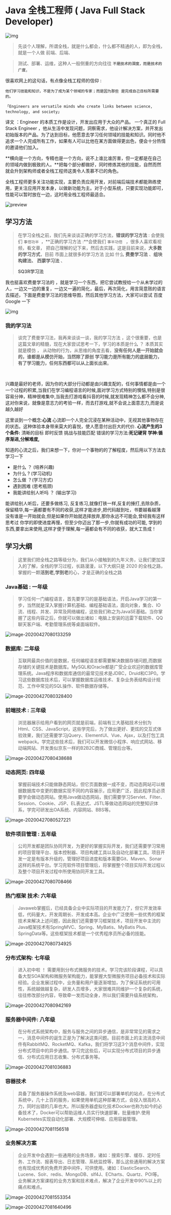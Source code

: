#  Java 全栈工程师  ( Java Full Stack Developer)

![img](https://bkimg.cdn.bcebos.com/pic/ac345982b2b7d0a26429cf32c1ef76094a369ab9?x-bce-process=image/resize,m_lfit,w_268,limit_1/format,f_jpg)

> 先谈个人理解，所谓全栈，就是什么都会，什么都不精通的人，即为全栈，就是一个人做 前端、后端、

> 测试、部署、运维，这种人一般侧重的方向往往 **`不是技术的深度，而是技术的广度`**，

很喜欢网上的这句话，有点像全栈工程师的信仰 :

`他们学习技能和知识，不是为了成为某个领域的专家；而是因为那些 是完成自己目标所需要的。`

`「Engineers are versatile minds who create links between science, technology, and society」`

译文 ：Engineer 的本质工作是设计，开发出应用于大众的产品。
一个真正的 Full Stack Engineer ，他从生活中发现问题，洞察需求，他设计解决方案，并开发出初始版本的产品。为了达到目标，他愿意去学习任何领域的技能和知识。同时他不追求一个人完成所有工作，如果有人可以比他在某方面做得更出色，便会十分热情的邀请他们加入。

**横向是一个方向，专精也是一个方向，说不上谁比谁厉害，但一定都是在自己的领域内做到极致的人。**把每个部分都做好，同时修炼其他的技能，自然而然就会升到架构师或者全栈工程师这类令人羡慕不已的角色。

全栈工程师更多关注功能实现，主要负责应用开发，对前端后端技术都能熟练使用，更关注应用开发本身，以做新功能为主。对于小型系统，只要实现功能即可，性能可以暂时放在一边，这时用全栈工程师最适合。

![preview](F:\Full-Stack-learning\img\v2-18951dc0ae9d6f57629b25e06bc2ae9b_r.jpg)


## 学习方法

> 在学习全栈之前，我们先来谈谈正确的学习方法，**错误的学习方法** : 会使我们 `事倍功半 `，**正确的学习方法 :**会使我们	`事半功倍 `  ，很多人喜欢看视频，看文章， 把自己理解的记下来，然后去实践，这是目前来说，**大多数的学习方式**，目前 市面上就很多的学习方法 比如 什么 **费曼学习法**  、**组块构建法、** **西蒙学习法** 、
>
> **SQ3R学习法**



我也挺喜欢费曼学习法的 ，就是学习一个东西，把它尝试教授给一个从未学过的人，一边又一边的重复，一边又一遍的简化，最后，再次简化，用言简意赅的语言去描述，下面是费曼学习法的思维导图，然后其他学习方法，大家可以尝试 百度 Google 一下

![img](F:\Full-Stack-learning\img\v2-ed405dabed2f68bb7e2872f6cfc2faaa_720w.jpg)





### 我的学习法 

> 谈完了费曼学习法，我再来谈谈一谈，我的学习方法 ，这个很重要，也是这篇文章的精髓，现在大家尝试思考一下，学习的本质是什么 ？  本质其实就是模仿 ， 从动物的行为，从思维的角度去看，**没有任何人是一开始就会的，谁都是从模仿开始，当然除了原创**  **学习能力是所有能力的底层能力，有了学习能力，任何东西都可以从上面长出来**。

​	

兴趣是最好的老师，因为你的大部分行动都是由兴趣支配的，任何事情都是由一个一个过程的积累,当我们在学习编程语言的时候,面对学习方式特别的懊恼,特别是很容易分神，精神很难集中,当我去打游戏看抖音的时候,就发现精神怎么都不会分神,这对你来说，就像是意志力的考验一样，而去打游戏,就不会说上面意志力,而是说越久越好

这里谈到一个概念:**心流**  心流即一个人完全沉浸在某种活动中，无视其他事物存在的状态。这种体验本身带来莫大的喜悦，使人愿意付出巨大的代价. **心流产生的3个条件:** 清晰的目标 即时反馈 挑战与技能匹配  错误的学习方法:**死记硬背 学神:循序渐进,分解难度,**





知道的心流之后，我们来想一下，你对一个事物的的了解程度，然后用以下方法去学习一下

+ 是什么 ？  (培养兴趣)
+ 为什么 ?   (学习动机)
+ 怎么做 ？(学习方式)
+ 遇到困难 (思考瓶颈)
+ 我能讲给别人听吗 ？ (输出学习)



能讲给别人听后，还要多做练习, 反复练习,就像打铁一样,反复的捶打,去除杂质，保留精华,每一遍都要有不同的收获,这样才能进步,把代码敲到吐，书要越看越薄 没有谁是一开始就会,但是如果你开始就选择放弃,那你永远不可能会,曾经我有这样思考过 你学的即使进度再慢，但至少你迈出了那一步,你就有成功的可能, 学到的东西,要拿出来使用,这样才便于理解,每一遍都会有不同的收获，就大工告成！



## 学习大纲 

> 这里我们把全栈之路等级分为，我们从小接触到的九年义务，让我们更加深入的了解，全栈的学习过程，长路漫漫，以下大纲只是 2020 的全栈之路，掌握的一颗**活到老,学到老**的心，才是正确的全栈之路





### Java基础 : 一年级

> 学习任何一门编程语言，首先要学习的是基础语法，开启Java学习的第一步，当然就是深入掌握计算机基础、编程基础语法，面向对象，集合、IO流、线程、并发、异常及网络编程，这些我们称之为JavaSE基础。当你掌握了这些内容之后，你就可以做出诸如：电脑上安装的迅雷下载软件、QQ聊天客户端、考勤管理系统等桌面端软件。



![image-20200427080133259](F:\Full-Stack-learning\img\image-20200427080133259.png)



### 数据库: 二年级 

> 互联网最具价值的是数据，任何编程语言都需要解决数据存储问题,而数据存储的关键技术是数据库。MySQL和Oracle都是广受企业欢迎的数据库管理系统。Java程序和数据库通信的最常见技术是JDBC，Druid和C3P0。学习这些数据库技术后，可以掌握数据库运维技术、复杂业务表结构设计规范、工作中常见的SQL操作、软件数据存储等。



![image-20200427080328400](F:\Full-Stack-learning\img\image-20200427080328400.png)





### 前端技术 : 三年级

> 浏览器展示给用户看到的网页就是前端，前端有三大基础技术分别为Html、CSS、JavaScript，这些学完后，为了做出更好、更炫的交互式体验效果，我们还需要学习jQuery、ElementUI、Vue、Ajax，以及打包工具webpack。学完这些技术后，我们可以开发微信小程序、响应式网站、移动端网站、开发类似京东一样的B2B2C商城、管理后台等。



![image-20200427080438688](F:\Full-Stack-learning\img\image-20200427080438688.png)





### 动态网页: 四年级

> 掌握前端技术只能做静态网站，但它页面数据一成不变，而动态网站可以根据数据库中变更的数据实现不同的内容展示，应用更广泛，因此程序员必须要学会做动态网站。使用Java做动态网站，我们需要学习Servlet、Filter、Session、Cookie、JSP、EL表达式、JSTL等做动态网站的完整知识体系，学完可研发出OA系统、内容网站、BBS等。

![image-20200427080527221](F:\Full-Stack-learning\img\image-20200427080527221.png)



### 软件项目管理 : 五年级 

> 公司开发都是团队协同开发，为更好的掌握实际开发，我们还需要学习常用的项目管理平台、版本控制器、项目构建工具以及自动化部署工具。项目开发一定是有版本升级的，管理好项目进度和版本需要Git、Maven、Sonar这样的系统平台。学习完软件项目管理后，将掌握整个项目实际开发过程以及整个项目开发过程中所使用协同开发工具。



![image-20200427080708466](F:\Full-Stack-learning\img\image-20200427080708466.png)





###  热门框架 技术:  六年级 

> Javaweb掌握后，已经具备企业中实际项目的开发能力了，但它开发效率低，代码量大，开发周期长、开发成本高。企业中广泛使用一些优秀的框架技术来解决上述问题，因此我们还需要学习框架技术，项目开发中主流的Java框架技术有SpringMVC、Spring、MyBatis、MyBatis Plus、SpringData等。这些框架技术都是一个优秀程序员所必备的技能。



![image-20200427080734925](F:\Full-Stack-learning\img\image-20200427080734925.png)





### 分布式架构:  七年级

> 进入初中啦 ！ 需要用到分布式微服务的技术。学习完该阶段课程，可以具备大型SOA架构和微服务架构能力，能掌握大型微服务项目必备技术和实际经验。企业发展过程中，业务量和用户量逐渐增加，为了保证系统的可用性，系统越做越复杂，研发人员增多，大家很难共同维护一个复杂的系统，往往修改部分内容，导致牵一发而动全身，所以我们需要升级系统架构，



![image-20200427080942169](F:\Full-Stack-learning\img\image-20200427080942169.png)





### 服务器中间件:  八年级 

> 在分布式系统架构中，服务与服务之间的异步通信，是非常常见的需求之一，消息中间件的诞生正是为了解决这类问题。目前市面上的主流消息中间件有RabbitMQ、RocketMQ、Kafka，我们将学习这3个消息中间件，实现分布式项目中的异步通信。学习完这些后，可以实现分布式项目的异步通信、分布式应用日志收集、分布式事务等。



![image-20200427081036883](F:\Full-Stack-learning\img\image-20200427081036883.png)



### 容器技术 

> 具备了服务器操作系统及web容器，我们就可以部署单机的站点，在分布式系统中，几十上百的服务，如果使用单机这种部署方式，会投入很高的人力，同时出错的几率也大。所以服务器虚拟化技术Docker也称为如今的必备技术了，Docker可以帮助运维人员实行快速部署，批量维护.使用Kubernetes实现自动化部署、大规模可伸缩、应用容器管理。



![image-20200427081156518](F:\Full-Stack-learning\img\image-20200427081156518.png)







### 业务解决方案 

> 企业开发中会遇到一些通用的业务场景，诸如：搜索引擎、缓存、定时任务、工作流、报表导出、日志管理、系统监控等，那么这些通用的解决方案也有现成优秀的免费开源中间件，可供使用。诸如：ElasticSearch、Lucene、Solr、redis、MongoDB、slf4J、ECharts、Quartz、POI等。业务解决方案课程的业务方案和技术难点，解决了企业开发中90%以上的痛点和难点。



![image-20200427081553354](F:\Full-Stack-learning\img\image-20200427081553354.png)



![image-20200427081640496](F:\Full-Stack-learning\img\image-20200427081640496.png)

> 

